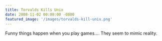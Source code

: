 ```yaml
---
title: Torvalds Kills Unix
date: 2008-11-02 00:00:00 -0800
featured_image: '/images/torvalds-kill-unix.png'
---
```

Funny things happen when you play games.... They seem to mimic reality.